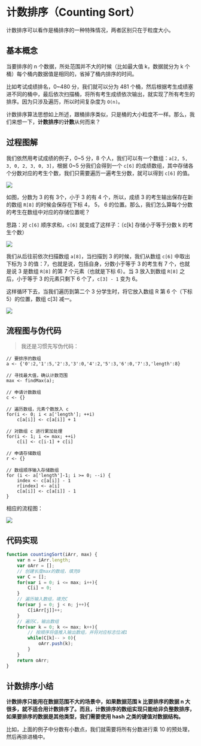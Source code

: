 # 计数排序（Counting Sort）

计数排序可以看作是桶排序的一种特殊情况，两者区别只在于粒度大小。

## 基本概念

当要排序的 n 个数据，所处范围并不大的时候（比如最大值 k，数据就分为 k 个桶）每个桶内数据值是相同的，省掉了桶内排序的时间。

比如考试成绩排名，0~480 分，我们就可以分为 481 个桶，然后根据考生成绩塞进不同的桶中，最后依次扫描桶，将所有考生成绩依次输出，就实现了所有考生的排序。因为只涉及遍历，所以时间复杂度为 `O(n)`。

计数排序算法思想如上所述，跟桶排序类似，只是桶的大小粒度不一样。那么，我们来想一下，**计数排序**的**计数**从何而来？

## 过程图解

我们依然用考试成绩的例子，0~5 分，8 个人，我们可以有一个数组：`a[2, 5, 3, 0, 2, 3, 0, 3]`，根据 0~5 分我们会得到一个 `c[6]` 的成绩数组，其中存储各个分数对应的考生个数，我们只需要遍历一遍考生分数，就可以得到 `c[6]` 的值。

![](https://i.loli.net/2019/03/14/5c89ab36f26e2.jpg)

如图，分数为 3 的有 3个，小于 3 的有 4 个，所以，成绩 3 的考生输出保存在新的数组 `R[8]` 的时候会保存在下标 4， 5， 6 的位置。那么，我们怎么算每个分数的考生在数组中对应的存储位置呢？

思路：对 `c[6]` 顺序求和，`c[6]` 就变成了这样子：（c[k] 存储小于等于分数 k 的考生个数）

![](https://i.loli.net/2019/03/14/5c89abf4a9a4e.jpg)

我们从后往前依次扫描数组 `a[8]`，当扫描到 3 的时候，我们从数组 `c[6]` 中取出下标为 3 的值：7，也就是说，包括自身，分数小于等于 3 的考生有 7 个，也就是说 3 是数组 `R[8]` 的第 7 个元素（也就是下标 6）。当 3 放入到数组 `R[8]` 之后，小于等于 3 的元素只剩下 6 个了，`c[3] - 1` 变为 6。

这样循环下去，当我们遍历到第二个 3 分学生时，将它放入数组 R 第 6 个（下标 5）的位置，数组 c[3] 减一。

![](https://i.loli.net/2019/03/14/5c89ad8f5e70b.jpg)

## 流程图与伪代码

> 我还是习惯先写伪代码：

```
// 要排序的数组
a <- {'0':2,'1':5,'2':3,'3':0,'4':2,'5':3,'6':0,'7':3,'length':8}

// 寻找最大值，确认计数范围
max <- findMax(a);

// 申请计数数组
c <- {}

// 遍历数组，元素个数放入 c
for(i <- 0; i < a['length']; ++i)
	c[a[i]] <- c[a[i]] + 1
	
// 对数组 c 进行累加处理
for(i <- 1; i <= max; ++i)
	c[i] <- c[i-1] + c[i]
	
// 申请存储数组
r <- {}

// 数组顺序输入存储数组
for (i <- a['length']-1; i >= 0; --i) {
	index <- c[a[i]] - 1
	r[index] <- a[i]
	c[a[i]] <- c[a[i]] - 1
}
```

相应的流程图：

![](https://i.loli.net/2019/03/14/5c89c88f04721.png)

## 代码实现

```js
function countingSort(iArr, max) {
    var n = iArr.length;
    var oArr = [];
    // 创建长度max的数组，填充0
    var C = [];
    for(var i = 0; i <= max; i++){
        C[i] = 0;
    }
    // 遍历输入数组，填充C
    for(var j = 0; j < n; j++){
        C[iArr[j]]++;
    }
    // 遍历C，输出数组
    for(var k = 0; k <= max; k++){
        // 按顺序将值推入输出数组，并将对应标志位减1
        while(C[k]-- > 0){
            oArr.push(k);
        }
    }
    return oArr;
}
```



## 计数排序小结

**计数排序只能用在数据范围不大的场景中，如果数据范围 k 比要排序的数据 n 大很多，就不适合用计数排序了。而且，计数排序的数组实现只能给非负整数排序，如果要排序的数据是其他类型，我们需要使用 hash 之类的键值对数据结构。**

比如，上面的例子中分数有小数点，我们就需要将所有分数进行乘 10 的预处理，然后再排进桶中。